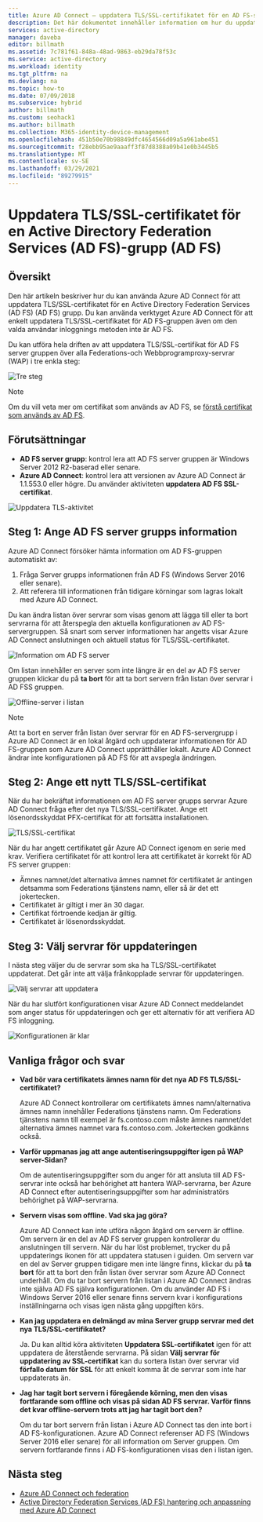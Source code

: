 ```yaml
---
title: Azure AD Connect – uppdatera TLS/SSL-certifikatet för en AD FS-servergrupp | Microsoft Docs
description: Det här dokumentet innehåller information om hur du uppdaterar TLS/SSL-certifikatet för en AD FS server grupp med hjälp av Azure AD Connect.
services: active-directory
manager: daveba
editor: billmath
ms.assetid: 7c781f61-848a-48ad-9863-eb29da78f53c
ms.service: active-directory
ms.workload: identity
ms.tgt_pltfrm: na
ms.devlang: na
ms.topic: how-to
ms.date: 07/09/2018
ms.subservice: hybrid
author: billmath
ms.custom: seohack1
ms.author: billmath
ms.collection: M365-identity-device-management
ms.openlocfilehash: 451b50e70b98849dfc4654566d09a5a961abe451
ms.sourcegitcommit: f28ebb95ae9aaaff3f87d8388a09b41e0b3445b5
ms.translationtype: MT
ms.contentlocale: sv-SE
ms.lasthandoff: 03/29/2021
ms.locfileid: "89279915"
---
```

# <a name="update-the-tlsssl-certificate-for-an-active-directory-federation-services-ad-fs-farm"></a>Uppdatera TLS/SSL-certifikatet för en Active Directory Federation Services (AD FS)-grupp (AD FS)

## <a name="overview"></a>Översikt
Den här artikeln beskriver hur du kan använda Azure AD Connect för att uppdatera TLS/SSL-certifikatet för en Active Directory Federation Services (AD FS) (AD FS) grupp. Du kan använda verktyget Azure AD Connect för att enkelt uppdatera TLS/SSL-certifikatet för AD FS-gruppen även om den valda användar inloggnings metoden inte är AD FS.

Du kan utföra hela driften av att uppdatera TLS/SSL-certifikat för AD FS server gruppen över alla Federations-och Webbprogramproxy-servrar (WAP) i tre enkla steg:

![Tre steg](./media/how-to-connect-fed-ssl-update/threesteps.png)


>[!NOTE]
>Om du vill veta mer om certifikat som används av AD FS, se [förstå certifikat som används av AD FS](/previous-versions/windows/it-pro/windows-server-2008-R2-and-2008/cc730660(v=ws.11)).

## <a name="prerequisites"></a>Förutsättningar

* **AD FS server grupp**: kontrol lera att AD FS server gruppen är Windows Server 2012 R2-baserad eller senare.
* **Azure AD Connect**: kontrol lera att versionen av Azure AD Connect är 1.1.553.0 eller högre. Du använder aktiviteten **uppdatera AD FS SSL-certifikat**.

![Uppdatera TLS-aktivitet](./media/how-to-connect-fed-ssl-update/updatessltask.png)

## <a name="step-1-provide-ad-fs-farm-information"></a>Steg 1: Ange AD FS server grupps information

Azure AD Connect försöker hämta information om AD FS-gruppen automatiskt av:
1. Fråga Server grupps informationen från AD FS (Windows Server 2016 eller senare).
2. Att referera till informationen från tidigare körningar som lagras lokalt med Azure AD Connect.

Du kan ändra listan över servrar som visas genom att lägga till eller ta bort servrarna för att återspegla den aktuella konfigurationen av AD FS-servergruppen. Så snart som server informationen har angetts visar Azure AD Connect anslutningen och aktuell status för TLS/SSL-certifikatet.

![Information om AD FS server](./media/how-to-connect-fed-ssl-update/adfsserverinfo.png)

Om listan innehåller en server som inte längre är en del av AD FS server gruppen klickar du på **ta bort** för att ta bort servern från listan över servrar i AD FSS gruppen.

![Offline-server i listan](./media/how-to-connect-fed-ssl-update/offlineserverlist.png)

>[!NOTE]
> Att ta bort en server från listan över servrar för en AD FS-servergrupp i Azure AD Connect är en lokal åtgärd och uppdaterar informationen för AD FS-gruppen som Azure AD Connect upprätthåller lokalt. Azure AD Connect ändrar inte konfigurationen på AD FS för att avspegla ändringen.    

## <a name="step-2-provide-a-new-tlsssl-certificate"></a>Steg 2: Ange ett nytt TLS/SSL-certifikat

När du har bekräftat informationen om AD FS server grupps servrar Azure AD Connect fråga efter det nya TLS/SSL-certifikatet. Ange ett lösenordsskyddat PFX-certifikat för att fortsätta installationen.

![TLS/SSL-certifikat](./media/how-to-connect-fed-ssl-update/certificate.png)

När du har angett certifikatet går Azure AD Connect igenom en serie med krav. Verifiera certifikatet för att kontrol lera att certifikatet är korrekt för AD FS server gruppen:

-   Ämnes namnet/det alternativa ämnes namnet för certifikatet är antingen detsamma som Federations tjänstens namn, eller så är det ett jokertecken.
-   Certifikatet är giltigt i mer än 30 dagar.
-   Certifikat förtroende kedjan är giltig.
-   Certifikatet är lösenordsskyddat.

## <a name="step-3-select-servers-for-the-update"></a>Steg 3: Välj servrar för uppdateringen

I nästa steg väljer du de servrar som ska ha TLS/SSL-certifikatet uppdaterat. Det går inte att välja frånkopplade servrar för uppdateringen.

![Välj servrar att uppdatera](./media/how-to-connect-fed-ssl-update/selectservers.png)

När du har slutfört konfigurationen visar Azure AD Connect meddelandet som anger status för uppdateringen och ger ett alternativ för att verifiera AD FS inloggning.

![Konfigurationen är klar](./media/how-to-connect-fed-ssl-update/configurecomplete.png)   

## <a name="faqs"></a>Vanliga frågor och svar

* **Vad bör vara certifikatets ämnes namn för det nya AD FS TLS/SSL-certifikatet?**

    Azure AD Connect kontrollerar om certifikatets ämnes namn/alternativa ämnes namn innehåller Federations tjänstens namn. Om Federations tjänstens namn till exempel är fs.contoso.com måste ämnes namnet/det alternativa ämnes namnet vara fs.contoso.com.  Jokertecken godkänns också.

* **Varför uppmanas jag att ange autentiseringsuppgifter igen på WAP server-Sidan?**

    Om de autentiseringsuppgifter som du anger för att ansluta till AD FS-servrar inte också har behörighet att hantera WAP-servrarna, ber Azure AD Connect efter autentiseringsuppgifter som har administratörs behörighet på WAP-servrarna.

* **Servern visas som offline. Vad ska jag göra?**

    Azure AD Connect kan inte utföra någon åtgärd om servern är offline. Om servern är en del av AD FS server gruppen kontrollerar du anslutningen till servern. När du har löst problemet, trycker du på uppdaterings ikonen för att uppdatera statusen i guiden. Om servern var en del av Server gruppen tidigare men inte längre finns, klickar du på **ta bort** för att ta bort den från listan över servrar som Azure AD Connect underhåll. Om du tar bort servern från listan i Azure AD Connect ändras inte själva AD FS själva konfigurationen. Om du använder AD FS i Windows Server 2016 eller senare finns servern kvar i konfigurations inställningarna och visas igen nästa gång uppgiften körs.

* **Kan jag uppdatera en delmängd av mina Server grupp servrar med det nya TLS/SSL-certifikatet?**

    Ja. Du kan alltid köra aktiviteten **Uppdatera SSL-certifikatet** igen för att uppdatera de återstående servrarna. På sidan **Välj servrar för uppdatering av SSL-certifikat** kan du sortera listan över servrar vid **förfallo datum för SSL** för att enkelt komma åt de servrar som inte har uppdaterats än.

* **Jag har tagit bort servern i föregående körning, men den visas fortfarande som offline och visas på sidan AD FS servrar. Varför finns det kvar offline-servern trots att jag har tagit bort den?**

    Om du tar bort servern från listan i Azure AD Connect tas den inte bort i AD FS-konfigurationen. Azure AD Connect referenser AD FS (Windows Server 2016 eller senare) för all information om Server gruppen. Om servern fortfarande finns i AD FS-konfigurationen visas den i listan igen.  

## <a name="next-steps"></a>Nästa steg

- [Azure AD Connect och federation](how-to-connect-fed-whatis.md)
- [Active Directory Federation Services (AD FS) hantering och anpassning med Azure AD Connect](how-to-connect-fed-management.md)